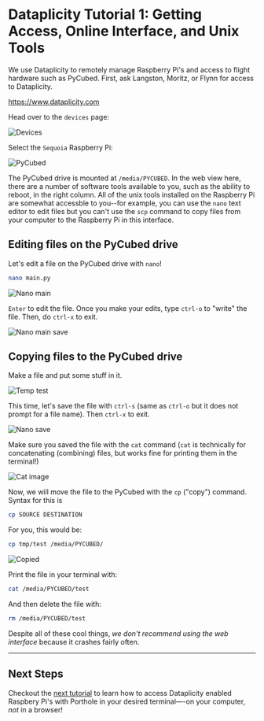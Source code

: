 # Dataplicity Tutorial 1: Getting Access, Online Interface, and Unix Tools

We use Dataplicity to remotely manage Raspberry Pi's and access to flight
hardware such as PyCubed. First, ask Langston, Moritz, or Flynn for access to
Dataplicity.

<https://www.dataplicity.com>

Head over to the `devices` page:

![Devices](../assets/dataplicity/devices.png)

Select the `Sequoia` Raspberry Pi:

![PyCubed](../assets/dataplicity/pycubed_mnt.png)

The PyCubed drive is mounted at `/media/PYCUBED`. In the web view here, there
are a number of software tools available to you, such as the ability to reboot,
in the right column. All of the unix tools installed on the Raspberry Pi are
somewhat accessble to you--for example, you can use the `nano` text editor to
edit files but you can't use the `scp` command to copy files from your computer
to the Raspberry Pi in this interface.

## Editing files on the PyCubed drive

Let's edit a file on the PyCubed drive with `nano`!

```bash
nano main.py
```

![Nano main](../assets/dataplicity/nano_main.png)

`Enter` to edit the file. Once you make your edits, type `ctrl-o` to "write" the
file. Then, do `ctrl-x` to exit.

![Nano main save](../assets/dataplicity/nano_main_save.png)

## Copying files to the PyCubed drive

Make a file and put some stuff in it.

![Temp test](../assets/dataplicity/tmp_test.png)

This time, let's save the file with `ctrl-s` (same as `ctrl-o` but it does not
prompt for a file name). Then `ctrl-x` to exit.

![Nano save](../assets/dataplicity/nano_save.png)

Make sure you saved the file with the `cat` command (`cat` is technically for
concatenating (combining) files, but works fine for printing them in the
terminal!)

![Cat image](../assets/dataplicity/cat.png)

Now, we will move the file to the PyCubed with the `cp` ("copy") command. Syntax
for this is

```bash
cp SOURCE DESTINATION
```

For you, this would be:

```bash
cp tmp/test /media/PYCUBED/
```

![Copied](../assets/dataplicity/copied.png)

Print the file in your terminal with:

```bash
cat /media/PYCUBED/test
```

And then delete the file with:

```bash
rm /media/PYCUBED/test
```

Despite all of these cool things, _we don't recommend using the web interface_
because it crashes fairly often.

---

## Next Steps

Checkout the [next tutorial](tutorial_2.md) to learn how to access Dataplicity
enabled Raspbery Pi's with Porthole in your desired terminal—-on your computer,
_not_ in a browser!

